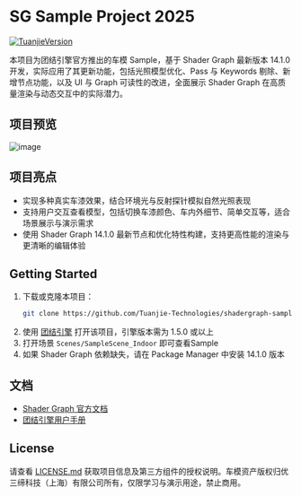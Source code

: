 # SG Sample Project 2025

[![TuanjieVersion](https://img.shields.io/badge/Tuanjie%20Version:-1.5.0-blue)](https://unity.cn/tuanjie/releases)

本项目为团结引擎官方推出的车模 Sample，基于 Shader Graph 最新版本 14.1.0 开发，实际应用了其更新功能，包括光照模型优化、Pass 与 Keywords 剔除、新增节点功能，以及 UI 与 Graph 可读性的改进，全面展示 Shader Graph 在高质量渲染与动态交互中的实际潜力。


## 项目预览

![image](https://github.com/user-attachments/assets/160bbe10-2b3e-4039-b4a0-d73bd40d2d93)


## 项目亮点

- 实现多种真实车漆效果，结合环境光与反射探针模拟自然光照表现
- 支持用户交互查看模型，包括切换车漆颜色、车内外细节、简单交互等，适合场景展示与演示需求
- 使用 Shader Graph 14.1.0 最新节点和优化特性构建，支持更高性能的渲染与更清晰的编辑体验

## Getting Started

1. 下载或克隆本项目：
   ```bash
   git clone https://github.com/Tuanjie-Technologies/shadergraph-sample-project-2025.git
   ```
2. 使用 [团结引擎](https://unity.cn/tuanjie/releases) 打开该项目，引擎版本需为 1.5.0 或以上
3. 打开场景 `Scenes/SampleScene_Indoor` 即可查看Sample
5. 如果 Shader Graph 依赖缺失，请在 Package Manager 中安装 14.1.0 版本

## 文档

- [Shader Graph 官方文档](https://docs.unity.cn/cn/Packages-cn/com.unity.shadergraph@latest/index.html)
- [团结引擎用户手册](https://docs.unity.cn/cn/tuanjiemanual/Manual/)

## License

请查看 [LICENSE.md](./LICENSE.md) 获取项目信息及第三方组件的授权说明。车模资产版权归优三缔科技（上海）有限公司所有，仅限学习与演示用途，禁止商用。
